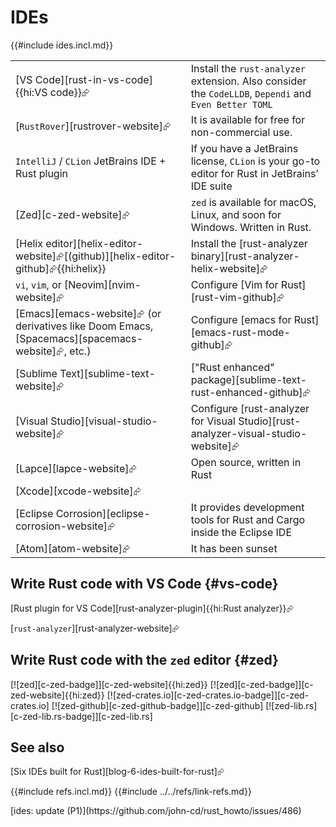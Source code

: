 # IDEs

{{#include ides.incl.md}}

|||
|---|---|
| [VS Code][rust-in-vs-code]{{hi:VS code}}⮳ | Install the `rust-analyzer` extension. Also consider the `CodeLLDB`, `Dependi` and `Even Better TOML` |
| [`RustRover`][rustrover-website]⮳ | It is available for free for non-commercial use. |
| `IntelliJ` / `CLion` JetBrains IDE + Rust plugin | If you have a JetBrains license, `CLion` is your go-to editor for Rust in JetBrains’ IDE suite |
| [Zed][c-zed-website]⮳ | `zed` is available for macOS, Linux, and soon for Windows. Written in Rust. |
| [Helix editor][helix-editor-website]⮳[(github)][helix-editor-github]⮳{{hi:helix}} | Install the [rust-analyzer binary][rust-analyzer-helix-website]⮳ |
| `vi`, `vim`, or [Neovim][nvim-website]⮳ | Configure [Vim for Rust][rust-vim-github]⮳ |
| [Emacs][emacs-website]⮳ (or derivatives like Doom Emacs, [Spacemacs][spacemacs-website]⮳, etc.) | Configure [emacs for Rust][emacs-rust-mode-github]⮳ |
| [Sublime Text][sublime-text-website]⮳ | ["Rust enhanced" package][sublime-text-rust-enhanced-github]⮳ |
| [Visual Studio][visual-studio-website]⮳ | Configure [rust-analyzer for Visual Studio][rust-analyzer-visual-studio-website]⮳ |
| [Lapce][lapce-website]⮳ | Open source, written in Rust |
| [Xcode][xcode-website]⮳ ||
| [Eclipse Corrosion][eclipse-corrosion-website]⮳ | It provides development tools for Rust and Cargo inside the Eclipse IDE |
| [Atom][atom-website]⮳ | It has been sunset |

## Write Rust code with VS Code {#vs-code}

[Rust plugin for VS Code][rust-analyzer-plugin]{{hi:Rust analyzer}}⮳

[`rust-analyzer`][rust-analyzer-website]⮳

## Write Rust code with the `zed` editor {#zed}

[![zed][c-zed-badge]][c-zed-website]{{hi:zed}}
[![zed][c-zed-badge]][c-zed-website]{{hi:zed}}
[![zed-crates.io][c-zed-crates.io-badge]][c-zed-crates.io]
[![zed-github][c-zed-github-badge]][c-zed-github]
[![zed-lib.rs][c-zed-lib.rs-badge]][c-zed-lib.rs]

## See also

[Six IDEs built for Rust][blog-6-ides-built-for-rust]⮳

{{#include refs.incl.md}}
{{#include ../../refs/link-refs.md}}

<div class="hidden">
[ides: update (P1)](https://github.com/john-cd/rust_howto/issues/486)

</div>
